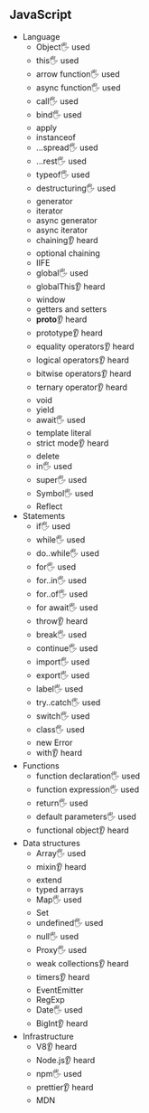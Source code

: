 ## JavaScript

- Language
  - Object🖐️ used
  - this🖐️ used
  - arrow function🖐️ used
  - async function🖐️ used
  - call🖐️ used
  - bind🖐️ used
  - apply
  - instanceof
  - ...spread🖐️ used
  - ...rest🖐️ used
  - typeof🖐️ used
  - destructuring🖐️ used
  - generator
  - iterator
  - async generator
  - async iterator
  - chaining👂 heard
  - optional chaining
  - IIFE
  - global🖐️ used
  - globalThis👂 heard
  - window
  - getters and setters
  - __proto__👂 heard
  - prototype👂 heard
  - equality operators👂 heard
  - logical operators👂 heard
  - bitwise operators👂 heard
  - ternary operator👂 heard
  - void
  - yield
  - await🖐️ used
  - template literal
  - strict mode👂 heard
  - delete
  - in🖐️ used
  - super🖐️ used
  - Symbol🖐️ used
  - Reflect
- Statements
  - if🖐️ used
  - while🖐️ used
  - do..while🖐️ used
  - for🖐️ used
  - for..in🖐️ used
  - for..of🖐️ used
  - for await🖐️ used
  - throw👂 heard
  - break🖐️ used
  - continue🖐️ used
  - import🖐️ used
  - export🖐️ used
  - label🖐️ used
  - try..catch🖐️ used
  - switch🖐️ used
  - class🖐️ used
  - new Error
  - with👂 heard
- Functions
  - function declaration🖐️ used
  - function expression🖐️ used
  - return🖐️ used
  - default parameters🖐️ used
  - functional object👂 heard
- Data structures
  - Array🖐️ used
  - mixin👂 heard
  - extend
  - typed arrays
  - Map🖐️ used
  - Set
  - undefined🖐️ used
  - null🖐️ used
  - Proxy🖐️ used
  - weak collections👂 heard
  - timers👂 heard
  - EventEmitter
  - RegExp
  - Date🖐️ used
  - BigInt👂 heard
- Infrastructure
  - V8👂 heard
  - Node.js👂 heard
  - npm🖐️ used
  - prettier👂 heard
  - MDN
